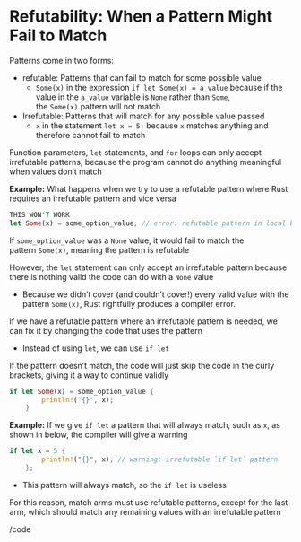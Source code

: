 # Refutability: When a Pattern Might Fail to Match

Patterns come in two forms:

- refutable: Patterns that can fail to match for some possible value
    - `Some(x)` in the expression `if let Some(x) = a_value` because if the value in the `a_value` variable is `None` rather than `Some`, the `Some(x)` pattern will not match
- Irrefutable: Patterns that will match for any possible value passed
    - `x` in the statement `let x = 5;` because `x` matches anything and therefore cannot fail to match

 Function parameters, `let` statements, and `for` loops can only accept irrefutable patterns, because the program cannot do anything meaningful when values don’t match

**Example:** What happens when we try to use a refutable pattern where Rust requires an irrefutable pattern and vice versa

```rust
THIS WON'T WORK
let Some(x) = some_option_value; // error: refutable pattern in local binding
```

If `some_option_value` was a `None` value, it would fail to match the pattern `Some(x)`, meaning the pattern is refutable

However, the `let` statement can only accept an irrefutable pattern because there is nothing valid the code can do with a `None` value

- Because we didn’t cover (and couldn’t cover!) every valid value with the pattern `Some(x)`, Rust rightfully produces a compiler error.

If we have a refutable pattern where an irrefutable pattern is needed, we can fix it by changing the code that uses the pattern

- Instead of using `let`, we can use `if let`

If the pattern doesn’t match, the code will just skip the code in the curly brackets, giving it a way to continue validly

```rust
if let Some(x) = some_option_value {
        println!("{}", x);
    }
```

**Example:** If we give `if let` a pattern that will always match, such as `x`, as shown in below, the compiler will give a warning

```rust
if let x = 5 {
        println!("{}", x); // warning: irrefutable `if let` pattern
    };
```

- This pattern will always match, so the `if let` is useless

For this reason, match arms must use refutable patterns, except for the last arm, which should match any remaining values with an irrefutable pattern

/code